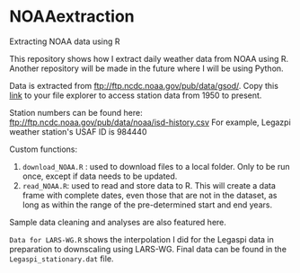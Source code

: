 # NOAAextraction
Extracting NOAA data using R

This repository shows how I extract daily weather data from NOAA using R. Another repository will be made in the future where I will be using Python.

Data is extracted from ftp://ftp.ncdc.noaa.gov/pub/data/gsod/. Copy this [link](ftp://ftp.ncdc.noaa.gov/pub/data/gsod/) to your file explorer to access station data from 1950 to present.

Station numbers can be found here:  
    ftp://ftp.ncdc.noaa.gov/pub/data/noaa/isd-history.csv
For example, Legazpi weather station's USAF ID is 984440

Custom functions:
1. `download_NOAA.R` : used to download files to a local folder. Only to be run once, except if data needs to be updated.
2. `read_NOAA.R`: used to read and store data to R. This will create a data frame with complete dates, even those that are not in the dataset, as long as within the range of the pre-determined start and end years.

Sample data cleaning and analyses are also featured here.

`Data for LARS-WG.R` shows the interpolation I did for the Legaspi data in preparation to downscaling using LARS-WG.
Final data can be found in the `Legaspi_stationary.dat` file.
